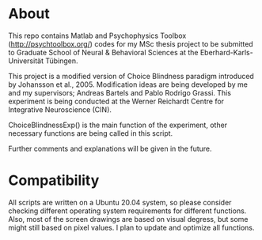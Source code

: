 # About
This repo contains Matlab and Psychophysics Toolbox (http://psychtoolbox.org/) codes for my MSc thesis project to be submitted to Graduate School of Neural & Behavioral Sciences at the Eberhard-Karls-Universität Tübingen.

This project is a modified version of Choice Blindness paradigm introduced by Johansson et al., 2005. Modification ideas are being developed by me and my supervisors; Andreas Bartels and Pablo Rodrigo Grassi. This experiment is being conducted at the Werner Reichardt Centre for Integrative Neuroscience (CIN).

ChoiceBlindnessExp() is the main function of the experiment, other necessary functions are being called in this script.

Further comments and explanations will be given in the future.

# Compatibility
All scripts are written on a Ubuntu 20.04 system, so please consider checking different operating system requirements for different functions. Also, most of the screen drawings are based on visual degress, but some might still based on pixel values. I plan to update and optimize all functions.
